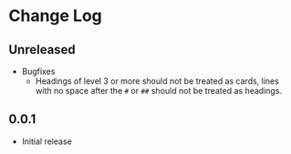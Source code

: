 # Change Log

## Unreleased

- Bugfixes
  -  Headings of level 3 or more should not be treated as cards, lines with no space after the `#` or `##` should not be treated as headings.

## 0.0.1

- Initial release